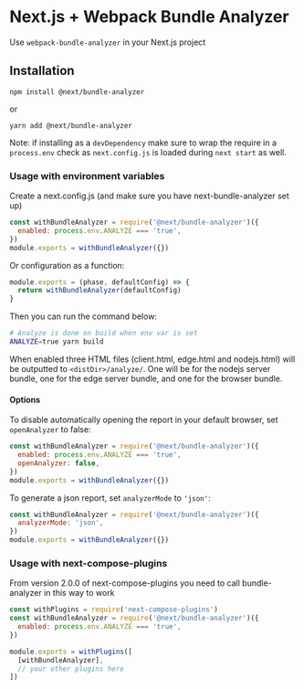 # Next.js + Webpack Bundle Analyzer

Use `webpack-bundle-analyzer` in your Next.js project

## Installation

```
npm install @next/bundle-analyzer
```

or

```
yarn add @next/bundle-analyzer
```

Note: if installing as a `devDependency` make sure to wrap the require in a `process.env` check as `next.config.js` is loaded during `next start` as well.

### Usage with environment variables

Create a next.config.js (and make sure you have next-bundle-analyzer set up)

```js
const withBundleAnalyzer = require('@next/bundle-analyzer')({
  enabled: process.env.ANALYZE === 'true',
})
module.exports = withBundleAnalyzer({})
```

Or configuration as a function:

```js
module.exports = (phase, defaultConfig) => {
  return withBundleAnalyzer(defaultConfig)
}
```

Then you can run the command below:

```bash
# Analyze is done on build when env var is set
ANALYZE=true yarn build
```

When enabled three HTML files (client.html, edge.html and nodejs.html) will be outputted to `<distDir>/analyze/`. One will be for the nodejs server bundle, one for the edge server bundle, and one for the browser bundle.

#### Options

To disable automatically opening the report in your default browser, set `openAnalyzer` to false:

```js
const withBundleAnalyzer = require('@next/bundle-analyzer')({
  enabled: process.env.ANALYZE === 'true',
  openAnalyzer: false,
})
module.exports = withBundleAnalyzer({})
```

To generate a json report, set `analyzerMode` to `'json'`:

```js
const withBundleAnalyzer = require('@next/bundle-analyzer')({
  analyzerMode: 'json',
})
module.exports = withBundleAnalyzer({})
```

### Usage with next-compose-plugins

From version 2.0.0 of next-compose-plugins you need to call bundle-analyzer in this way to work

```js
const withPlugins = require('next-compose-plugins')
const withBundleAnalyzer = require('@next/bundle-analyzer')({
  enabled: process.env.ANALYZE === 'true',
})

module.exports = withPlugins([
  [withBundleAnalyzer],
  // your other plugins here
])
```
